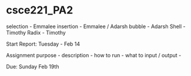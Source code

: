 # csce221_PA2

selection - Emmalee
insertion - Emmalee / Adarsh
bubble - Adarsh
Shell - Timothy 
Radix - Timothy

Start Report: Tuesday - Feb 14

Assignment purpose - 
description - 
how to run - 
what to input / output - 



Due: Sunday Feb 19th
